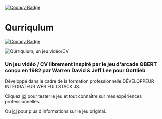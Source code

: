 [![Codacy Badge](https://api.codacy.com/project/badge/Grade/35709ff53b0d49b18870f6e9b7e03249)](https://www.codacy.com/app/giuseppedeponte/qurriqulum?utm_source=github.com&amp;utm_medium=referral&amp;utm_content=giuseppedeponte/qurriqulum&amp;utm_campaign=Badge_Grade)

# Qurriqulum

[![Codacy Badge](https://api.codacy.com/project/badge/Grade/35709ff53b0d49b18870f6e9b7e03249)](https://www.codacy.com/app/giuseppedeponte/qurriqulum?utm_source=github.com&utm_medium=referral&utm_content=giuseppedeponte/qurriqulum&utm_campaign=badger)

![Qurriqulum, un jeu vidéo/CV](https://giuseppedeponte.github.io/qurriqulum/img/demo.gif)
### Un jeu vidéo / CV librement inspiré par le jeu d'arcade QBERT conçu en 1982 par Warren David & Jeff Lee pour Gottlieb

Développé dans le cadre de la formation professionnelle DÉVELOPPEUR INTÉGRATEUR WEB FULLSTACK JS.

Cliquez [ici](http://giuseppedeponte.xyz) pour tester le jeu et tout connaître sur mes expériences professionnelles.

Ou [ici](https://en.wikipedia.org/wiki/Q*bert) pour plus d'informations sur le jeu original.
